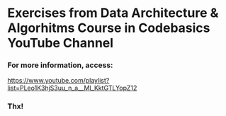 # Exercises from Data Architecture & Algorhitms Course in Codebasics YouTube Channel

### For more information, access: 
https://www.youtube.com/playlist?list=PLeo1K3hjS3uu_n_a__MI_KktGTLYopZ12


### Thx!
